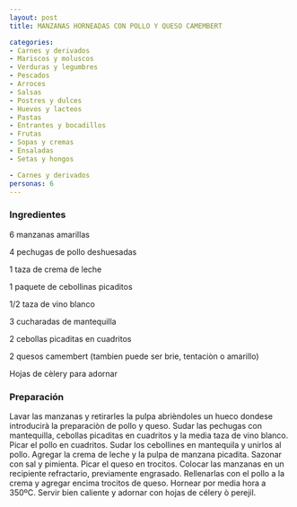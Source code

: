 ```yaml
---
layout: post
title: MANZANAS HORNEADAS CON POLLO Y QUESO CAMEMBERT

categories:
- Carnes y derivados
- Mariscos y moluscos
- Verduras y legumbres
- Pescados
- Arroces
- Salsas
- Postres y dulces
- Huevos y lacteos
- Pastas
- Entrantes y bocadillos
- Frutas
- Sopas y cremas
- Ensaladas
- Setas y hongos

- Carnes y derivados
personas: 6 
---
```

<h3>Ingredientes</h3>
6 manzanas amarillas

4 pechugas de pollo deshuesadas

1 taza de crema de leche

1 paquete de cebollinas picaditos

1/2 taza de vino blanco

3 cucharadas de mantequilla

2 cebollas picaditas en cuadritos

2 quesos camembert (tambien puede ser brie, tentaci&ograve;n o amarillo)

Hojas de c&egrave;lery para adornar

<h3>Preparación</h3>
Lavar las manzanas y retirarles la pulpa abri&egrave;ndoles un hueco dondese introducir&agrave; la preparaci&ograve;n de pollo y queso. Sudar las pechugas con mantequilla, cebollas picaditas en cuadritos y la media taza de vino blanco. Picar el pollo en cuadritos. Sudar los cebollines en mantequila y unirlos al pollo. Agregar la crema de leche y la pulpa de manzana picadita. Sazonar con sal y pimienta. Picar el queso en trocitos. Colocar las manzanas en un recipiente refractario, previamente engrasado. Rellenarlas con el pollo a la crema y agregar encima trocitos de queso. Hornear por media hora a 350&ordm;C. Servir bien caliente y adornar con hojas de célery &ograve; perejil.

